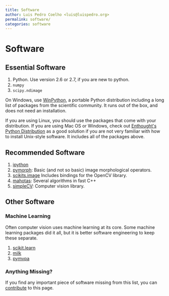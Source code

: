 ```yaml
---
title: Software
author: Luis Pedro Coelho <luis@luispedro.org>
permalink: software/
categories: software
---
```


# Software

## Essential Software

1. Python. Use version 2.6 or 2.7, if you are new to python.
2. `numpy`
3. `scipy.ndimage`

On Windows, use [WinPython](https://winpython.github.io/), a portable Python
distribution including a long list of packages from the scientific community.
It runs out of the box, and does not need an installation.

If you are using Linux, you should use the packages that come with your
distribution. If you are using Mac OS or Windows, check out [Enthought\'s
Python Distribution](http://www.enthought.com/products/epd.php) as a good
solution if you are not very familiar with how to install Unix-style software.
It includes all of the packages above.

## Recommended Software

1. [ipython](http://ipython.scipy.org/moin/)
2. [pymorph](http://luispedro.org/software/pymorph): Basic (and not so basic)
   image morphological operators.
3. [scikits.image](http://scikits.appspot.com/image) Includes bindings for
   the OpenCV library.
4. [mahotas](http://luispedro.org/software/mahotas): Several algorithms in
   fast C++
5. [simpleCV](http://www.simplecv.org/): Computer vision library.

## Other Software

### Machine Learning

Often computer vision uses machine learning at its core. Some machine learning
packages did it all, but it is better software engineering to keep these
separate.

1. [scikit.learn](http://scikit-learn.sourceforge.net/)
2. [milk](http://luispedro.org/software/milk)
3. [pymvpa](http://www.pymvpa.org)


### Anything Missing?

If you find any important piece of software missing from this list, you can
[contribute](/contribute/) to this page.

